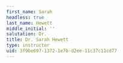 ```yaml
---
first_name: Sarah
headless: true
last_name: Hewett
middle_initial: ''
salutation: Dr.
title: Dr. Sarah Hewett
type: instructor
uid: 3f9be697-1372-1e7b-d2ee-11c37c11cd77
---
```

